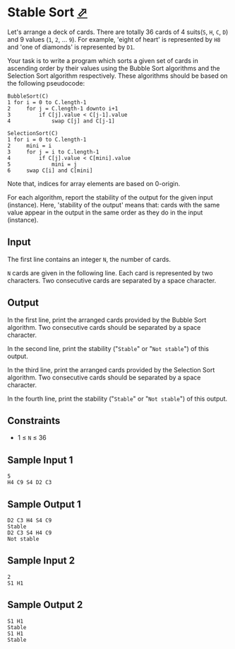 # Stable Sort [⬀](https://judge.u-aizu.ac.jp/onlinejudge/description.jsp?id=ALDS1_2_C)

Let's arrange a deck of cards. There are totally 36 cards of 4 suits(`S`, `H`, `C`, `D`) and 9 values (`1`, `2`, ... `9`). For example, 'eight of heart' is represented by `H8` and 'one of diamonds' is represented by `D1`.

Your task is to write a program which sorts a given set of cards in ascending order by their values using the Bubble Sort algorithms and the Selection Sort algorithm respectively. These algorithms should be based on the following pseudocode:

```
BubbleSort(C)
1 for i = 0 to C.length-1
2     for j = C.length-1 downto i+1
3         if C[j].value < C[j-1].value
4             swap C[j] and C[j-1]
```

```
SelectionSort(C)
1 for i = 0 to C.length-1
2     mini = i
3     for j = i to C.length-1
4         if C[j].value < C[mini].value
5             mini = j
6     swap C[i] and C[mini]
```

Note that, indices for array elements are based on 0-origin.

For each algorithm, report the stability of the output for the given input (instance). Here, 'stability of the output' means that: cards with the same value appear in the output in the same order as they do in the input (instance).

## Input

The first line contains an integer `N`, the number of cards.

`N` cards are given in the following line. Each card is represented by two characters. Two consecutive cards are separated by a space character.

## Output

In the first line, print the arranged cards provided by the Bubble Sort algorithm. Two consecutive cards should be separated by a space character.

In the second line, print the stability ("`Stable`" or "`Not stable`") of this output.

In the third line, print the arranged cards provided by the Selection Sort algorithm. Two consecutive cards should be separated by a space character.

In the fourth line, print the stability ("`Stable`" or "`Not stable`") of this output.

## Constraints
- 1 ≤ `N` ≤ 36

## Sample Input 1
```
5
H4 C9 S4 D2 C3
```

## Sample Output 1
```
D2 C3 H4 S4 C9
Stable
D2 C3 S4 H4 C9
Not stable
```

## Sample Input 2
```
2
S1 H1
```

## Sample Output 2
```
S1 H1
Stable
S1 H1
Stable
```
